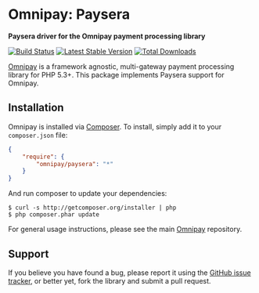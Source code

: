 # Omnipay: Paysera

**Paysera driver for the Omnipay payment processing library**

[![Build Status](https://travis-ci.org/unisolutions/omnipay-paysera.png?branch=master)](https://travis-ci.org/unisolutions/omnipay-paysera)
[![Latest Stable Version](https://poser.pugx.org/omnipay/paysera/version.png)](https://packagist.org/packages/omnipay/paysera)
[![Total Downloads](https://poser.pugx.org/omnipay/paysera/d/total.png)](https://packagist.org/packages/omnipay/paysera)

[Omnipay](https://github.com/thephpleague/omnipay) is a framework agnostic, multi-gateway payment
processing library for PHP 5.3+. This package implements Paysera support for Omnipay.

## Installation

Omnipay is installed via [Composer](http://getcomposer.org/). To install, simply add it
to your `composer.json` file:

```json
{
    "require": {
        "omnipay/paysera": "*"
    }
}
```

And run composer to update your dependencies:

    $ curl -s http://getcomposer.org/installer | php
    $ php composer.phar update


For general usage instructions, please see the main [Omnipay](https://github.com/thephpleague/omnipay)
repository.

## Support

If you believe you have found a bug, please report it using the [GitHub issue tracker](https://github.com/unisolutions/omnipay-paysera/issues),
or better yet, fork the library and submit a pull request.
